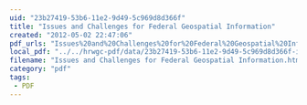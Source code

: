 ```yaml
---
uid: "23b27419-53b6-11e2-9d49-5c969d8d366f"
title: "Issues and Challenges for Federal Geospatial Information"
created: "2012-05-02 22:47:06"
pdf_urls: "Issues%20and%20Challenges%20for%20Federal%20Geospatial%20Information.resources/R41826.pdf"
local_pdf: "../../hrwgc-pdf/data/23b27419-53b6-11e2-9d49-5c969d8d366f-issues-and-challenges-for-federal-geospatial-information.pdf"
filename: "Issues and Challenges for Federal Geospatial Information.html"
category: "pdf"
tags: 
 - PDF
---
```

